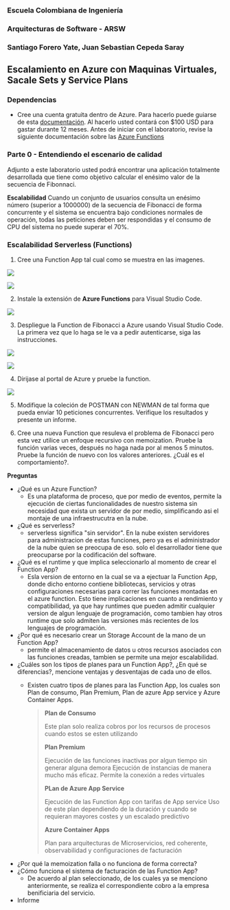 ### Escuela Colombiana de Ingeniería
### Arquitecturas de Software - ARSW


### Santiago Forero Yate, Juan Sebastian Cepeda Saray

## Escalamiento en Azure con Maquinas Virtuales, Sacale Sets y Service Plans

### Dependencias
* Cree una cuenta gratuita dentro de Azure. Para hacerlo puede guiarse de esta [documentación](https://azure.microsoft.com/es-es/free/students/). Al hacerlo usted contará con $100 USD para gastar durante 12 meses.
Antes de iniciar con el laboratorio, revise la siguiente documentación sobre las [Azure Functions](https://www.c-sharpcorner.com/article/an-overview-of-azure-functions/)

### Parte 0 - Entendiendo el escenario de calidad

Adjunto a este laboratorio usted podrá encontrar una aplicación totalmente desarrollada que tiene como objetivo calcular el enésimo valor de la secuencia de Fibonnaci.

**Escalabilidad**
Cuando un conjunto de usuarios consulta un enésimo número (superior a 1000000) de la secuencia de Fibonacci de forma concurrente y el sistema se encuentra bajo condiciones normales de operación, todas las peticiones deben ser respondidas y el consumo de CPU del sistema no puede superar el 70%.

### Escalabilidad Serverless (Functions)

1. Cree una Function App tal cual como se muestra en las  imagenes.

![](images/part3/part3-function-config.png)

![](images/part3/part3-function-configii.png)

2. Instale la extensión de **Azure Functions** para Visual Studio Code.

![](images/part3/part3-install-extension.png)

3. Despliegue la Function de Fibonacci a Azure usando Visual Studio Code. La primera vez que lo haga se le va a pedir autenticarse, siga las instrucciones.

![](images/part3/part3-deploy-function-1.png)

![](images/part3/part3-deploy-function-2.png)

4. Dirijase al portal de Azure y pruebe la function.

![](images/part3/part3-test-function.png)

5. Modifique la coleción de POSTMAN con NEWMAN de tal forma que pueda enviar 10 peticiones concurrentes. Verifique los resultados y presente un informe.

6. Cree una nueva Function que resuleva el problema de Fibonacci pero esta vez utilice un enfoque recursivo con memoization. Pruebe la función varias veces, después no haga nada por al menos 5 minutos. Pruebe la función de nuevo con los valores anteriores. ¿Cuál es el comportamiento?.

**Preguntas**

* ¿Qué es un Azure Function?
  - Es una plataforma de proceso, que por medio de eventos, permite la ejecución de ciertas funcionalidades de nuestro sistema sin necesidad que exista un servidor de por medio, simplificando asi el montaje de una infraestrucutra en la nube.
* ¿Qué es serverless?
  - serverless significa "sin servidor". En la nube existen servidores para administracion de estas funciones, pero ya es el administrador de la nube quien se preocupa de eso. solo el desarrollador tiene que preocuparse por la codificación del software.
* ¿Qué es el runtime y que implica seleccionarlo al momento de crear el Function App?
  - Esla version de entorno en la cual se va a ejectuar la Function App, donde dicho entorno contiene bibliotecas, servicios y otras configuraciones necesarias para correr las funciones montadas en el azure function. Esto tiene implicaciones en cuanto a rendimiento y compatibilidad, ya que hay runtimes que pueden admitir cualquier version de algun lenguaje de programación, como tambien hay otros runtime que solo admiten las versiones más recientes de los lenguajes de programación.
* ¿Por qué es necesario crear un Storage Account de la mano de un Function App?
  - permite el almacenamiento de datos u otros recursos asociados con las funciones creadas, tambien se permite una mejor escalabilidad.
* ¿Cuáles son los tipos de planes para un Function App?, ¿En qué se diferencias?, mencione ventajas y desventajas de cada uno de ellos.
  - Existen cuatro tipos de planes para las Function App, los cuales son Plan de consumo, Plan Premium, Plan de azure App service y Azure Container Apps.
    
    >
    > **Plan de Consumo**
    >
    > Este plan solo realiza cobros por los recursos de procesos cuando estos se esten utilizando 
    >
    > **Plan Premium**
    >
    > Ejecución de las funciones inactivas por algun tiempo sin generar alguna demora
    > Ejecución de instancias de manera mucho más eficaz.
    > Permite la conexión a redes virtuales
    >
    > **PLan de Azure App Service**
    >
    > Ejecución de las Function App con tarifas de App service 
    > Uso de este plan dependiendo de la duración y cuando se requieran mayores costes y un escalado predictivo
    > 
    > **Azure Container Apps**
    >
    > Plan para arquitecturas de Microservicios, red coherente, observabilidad y configuraciones de facturación
    >
* ¿Por qué la memoization falla o no funciona de forma correcta?
* ¿Cómo funciona el sistema de facturación de las Function App?
  - De acuerdo al plan seleccionado, de los cuales ya se menciono anteriormente, se realiza el correspondiente cobro a la empresa benificiaria del servicio.
* Informe
